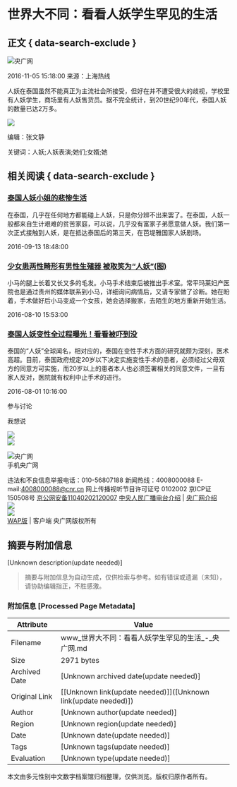 # 世界大不同：看看人妖学生罕见的生活

## 正文 { data-search-exclude }


![央广网](http://www.cnr.cn/images2015/cnrlogo.jpg)

2016-11-05 15:18:00 来源：上海热线

人妖在泰国虽然不能真正为主流社会所接受，但好在并不遭受很大的歧视，学校里有人妖学生，商场里有人妖售货员。据不完全统计，到20世纪90年代，泰国人妖的数量已达2万多。

![](./W020161105567161810336.jpg)

编辑：张文静

关键词：人妖;人妖表演;她们;女婿;她

## 相关阅读 { data-search-exclude }

### [泰国人妖小姐的悲惨生活](http://www.cnr.cn/ent/tg/20160913/t20160913_523134506.shtml)

在泰国，几乎在任何地方都能碰上人妖，只是你分辨不出来罢了。在泰国，人妖一般都来自生计艰难的贫苦家庭，可以说，几乎没有富家子弟愿意做人妖。我们第一次正式接触到人妖，是在抵达泰国后的第三天，在芭堤雅国家人妖剧场。

2016-09-13 18:48:00

### [少女患两性畸形有男性生殖器 被取笑为“人妖”(图)](http://www.cnr.cn/newscenter/society/srf/20160810/t20160810_522939587.html)

小马的腿上长着又长又多的毛发。小马手术结束后被推出手术室。常平玛莱妇产医院也是通过贵州的媒体联系到小马，详细询问病情后，又请专家做了诊断。她在盼着，手术做好后小马变成一个女孩，她会选择搬家，去陌生的地方重新开始生活。

2016-08-10 15:53:00

### [泰国人妖变性全过程曝光！看看被吓到没](http://www.cnr.cn/lvyou/list/20160801/t20160801_522846963.shtml)

泰国的“人妖”全球闻名，相对应的，泰国在变性手术方面的研究就颇为深刻，医术高超。目前，泰国政府规定20岁以下决定实施变性手术的患者，必须经过父母双方的同意方可实施，而20岁以上的患者本人也必须签署相关的同意文件，一旦有家人反对，医院就有权利中止手术的进行。

2016-08-01 10:16:00

参与讨论

我想说

![](http://www.cnr.cn/gg/yclcs/images/pingl01.jpg)  
![](http://www.cnr.cn/gg/yclcs/images/pingl02.jpg)

![央广网](http://www.cnr.cn/images2015/images/weixin.jpg)  
手机央广网

违法和不良信息举报电话：010-56807188 新闻热线：4008000088 E-mail:4008000088@cnr.cn 网上传播视听节目许可证号 0102002 京ICP证150508号 [京公网安备11040202120007](http://www.beian.gov.cn/portal/registerSystemInfo?recordcode=11040202120007) [中央人民广播电台介绍](http://www.cnr.cn/ygpp/) | [央广网介绍](http://www.cnr.cn/jsh/)  
[![](http://www.cnr.cn/images2015/images/bottom.png)](http://www.hd315.gov.cn/beian/view.asp?bianhao=0102000092200012)  
[![](http://www.cnr.cn/images2015/images/bottom2016.png)](http://www.beian.gov.cn/portal/registerSystemInfo?recordcode=11040202120007)  
[WAP版](http://m.cnr.cn/) | 客户端 央广网版权所有
<!-- tcd_original_link http://www.cnr.cn/ent/gd/20161105/t20161105_523245706.shtml -->


## 摘要与附加信息

<!-- tcd_abstract -->
[Unknown description(update needed)]
<!-- tcd_abstract_end -->

> 摘要与附加信息为自动生成，仅供检索与参考。如有错误或遗漏（未知），请协助编辑指正，不胜感激。

### 附加信息 [Processed Page Metadata]

| Attribute       | Value                                  |
|-----------------|----------------------------------------|
| Filename        | www_世界大不同：看看人妖学生罕见的生活_-_央广网.md                             |
| Size            | 2971 bytes                           |
| Archived Date   | [Unknown archived date(update needed)]                             |
| Original Link   | [[Unknown link(update needed)]]([Unknown link(update needed)])                       |
| Author          | [Unknown author(update needed)]                               |
| Region          | [Unknown region(update needed)]                               |
| Date            | [Unknown date(update needed)]                                 |
| Tags            | [Unknown tags(update needed)]                                 |
| Evaluation            | [Unknown type(update needed)]                                 |
<!-- tcd_table_end -->

本文由多元性别中文数字档案馆归档整理，仅供浏览。版权归原作者所有。
